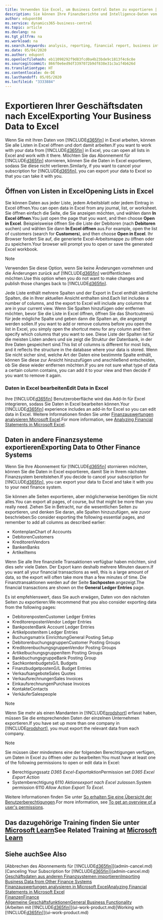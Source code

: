 ```yaml
---
title: Verwenden Sie Excel, um Business Central Daten zu exportieren | Microsoft Docs
description: Sie können Ihre Finanzberichte und Intelligence-Daten von Business Central in Excel exportieren, oder Ihre Financials Daten in Excel öffnen.
author: edupont04
ms.service: dynamics365-business-central
ms.topic: article
ms.devlang: na
ms.tgt_pltfrm: na
ms.workload: na
ms.search.keywords: analysis, reporting, financial report, business intelligence, BI, Excel
ms.date: 05/04/2020
ms.author: edupont
ms.openlocfilehash: eb11098292f9d83fcd0a4b23bde9c1813f4c6c8e
ms.sourcegitcommit: 866f0e6ed9df3397072b9df838e31c3a1f4b626d
ms.translationtype: HT
ms.contentlocale: de-DE
ms.lasthandoff: 05/05/2020
ms.locfileid: "3333884"
---
```

# <a name="exporting-your-business-data-to-excel"></a><span data-ttu-id="d5efd-103">Exportieren Ihrer Geschäftsdaten nach Excel</span><span class="sxs-lookup"><span data-stu-id="d5efd-103">Exporting Your Business Data to Excel</span></span>
<span data-ttu-id="d5efd-104">Wenn Sie mit Ihren Daten von [!INCLUDE[d365fin](includes/d365fin_md.md)] in Excel arbeiten, können Sie alle Listen in Excel öffnen und dort damit arbeiten.</span><span class="sxs-lookup"><span data-stu-id="d5efd-104">If you want to work with your data from [!INCLUDE[d365fin](includes/d365fin_md.md)] in Excel, you can open all lists in Excel and work with it there.</span></span> <span data-ttu-id="d5efd-105">Möchten Sie das Abonnement für [!INCLUDE[d365fin](includes/d365fin_md.md)] stornieren, können Sie die Daten in Excel exportieren, sodass Sie diese nicht verlieren.</span><span class="sxs-lookup"><span data-stu-id="d5efd-105">Similarly, if you want to cancel your subscription for [!INCLUDE[d365fin](includes/d365fin_md.md)], you can export your data to Excel so that you can take it with you.</span></span>

## <a name="opening-lists-in-excel"></a><span data-ttu-id="d5efd-106">Öffnen von Listen in Excel</span><span class="sxs-lookup"><span data-stu-id="d5efd-106">Opening Lists in Excel</span></span>
<span data-ttu-id="d5efd-107">Sie können Daten aus jeder Liste, jedem Arbeitsblatt oder jedem Eintrag in Excel öffnen.</span><span class="sxs-lookup"><span data-stu-id="d5efd-107">You can open data in Excel from any journal, list, or worksheet.</span></span> <span data-ttu-id="d5efd-108">Sie öffnen einfach die Seite, die Sie anzeigen möchten, und wählen dann **In Excel öffnen**.</span><span class="sxs-lookup"><span data-stu-id="d5efd-108">You just open the page that you want, and then choose **Open in Excel**.</span></span> <span data-ttu-id="d5efd-109">Beispielsweise öffnen Sie die Liste der Debitoren (nach **Debitoren** suchen) und wählen Sie dann **In Excel öffnen** aus.</span><span class="sxs-lookup"><span data-stu-id="d5efd-109">For example, open the list of customers (search for **Customers**), and then choose **Open in Excel**.</span></span> <span data-ttu-id="d5efd-110">Ihr Browser fordert Sie auf, die generierte Excel-Arbeitsmappe zu öffnen oder zu speichern.</span><span class="sxs-lookup"><span data-stu-id="d5efd-110">Your browser will prompt you to open or save the generated Excel workbook.</span></span>  

> [!NOTE]
> <span data-ttu-id="d5efd-111">Verwenden Sie diese Option, wenn Sie keine Änderungen vornehmen und die Änderungen zurück auf [!INCLUDE[d365fin](includes/d365fin_md.md)] veröffentlichen möchten.</span><span class="sxs-lookup"><span data-stu-id="d5efd-111">Use this option when you do not want to make changes and publish those changes back to [!INCLUDE[d365fin](includes/d365fin_md.md)].</span></span>  

<span data-ttu-id="d5efd-112">Jede Liste enthält mehrere Spalten und der Export in Excel enthält sämtliche Spalten, die in Ihrer aktuellen Ansicht enthalten sind.</span><span class="sxs-lookup"><span data-stu-id="d5efd-112">Each list includes a number of columns, and the export to Excel will include any columns that are in your current view.</span></span> <span data-ttu-id="d5efd-113">Wenn Sie Spalten hinzufügen oder entfernen möchten, bevor Sie die Liste in Excel öffnen, öffnen Sie das Shortcutmenü für jede mögliche Spalte und geben dann die Spalten an, die angezeigt werden sollen.</span><span class="sxs-lookup"><span data-stu-id="d5efd-113">If you want to add or remove columns before you open the list in Excel, you simply open the shortcut menu for any column and then specify which columns that you want to see.</span></span> <span data-ttu-id="d5efd-114">Diese Liste der Spalten ist für die meisten Listen anders und sie zeigt die Struktur der Datenbank, in der Ihre Daten gespeichert sind.</span><span class="sxs-lookup"><span data-stu-id="d5efd-114">This list of columns is different for most lists, and it reflects the structure in the database where your data is stored.</span></span> <span data-ttu-id="d5efd-115">Wenn Sie nicht sicher sind, welche Art der Daten eine bestimmte Spalte enthält, können Sie diese zur Ansicht hinzuzufügen und anschließend entscheiden, ob Sie diese wieder entfernen möchten.</span><span class="sxs-lookup"><span data-stu-id="d5efd-115">If you are not sure what type of data a certain column contains, you can add it to your view and then decide if you want to remove it again.</span></span>  

### <a name="edit-data-in-excel"></a><span data-ttu-id="d5efd-116">Daten in Excel bearbeiten</span><span class="sxs-lookup"><span data-stu-id="d5efd-116">Edit Data in Excel</span></span>
<span data-ttu-id="d5efd-117">Ihre [!INCLUDE[d365fin](includes/d365fin_md.md)] Benutzeroberfläche wird das Add-In für Excel integrieren, sodass Sie Daten in Excel bearbeiten können.</span><span class="sxs-lookup"><span data-stu-id="d5efd-117">Your [!INCLUDE[d365fin](includes/d365fin_md.md)] experience includes an add-in for Excel so you can edit data in Excel.</span></span> <span data-ttu-id="d5efd-118">Weitere Informationen finden Sie unter [Finanzauswertungen analysieren Microsoft Excel](finance-analyze-excel.md).</span><span class="sxs-lookup"><span data-stu-id="d5efd-118">For more information, see [Analyzing Financial Statements in Microsoft Excel](finance-analyze-excel.md).</span></span>  

## <a name="exporting-data-to-other-finance-systems"></a><span data-ttu-id="d5efd-119">Daten in andere Finanzsysteme exportieren</span><span class="sxs-lookup"><span data-stu-id="d5efd-119">Exporting Data to Other Finance Systems</span></span>
<span data-ttu-id="d5efd-120">Wenn Sie Ihre Abonnement für [!INCLUDE[d365fin](includes/d365fin_md.md)] stornieren möchten, können Sie die Daten in Excel exportieren, damit Sie in Ihrem nächsten Finanzsystem bereitstehen.</span><span class="sxs-lookup"><span data-stu-id="d5efd-120">If you decide to cancel your subscription for [!INCLUDE[d365fin](includes/d365fin_md.md)], you can export your data to Excel and take it with you to your next finance system.</span></span>  

<span data-ttu-id="d5efd-121">Sie können alle Seiten exportieren, aber möglicherweise benötigen Sie nicht alles.</span><span class="sxs-lookup"><span data-stu-id="d5efd-121">You can export all pages, of course, but that might be more than you really need.</span></span> <span data-ttu-id="d5efd-122">Ziehen Sie in Betracht, nur die wesentlichen Seiten zu exportieren, und denken Sie daran, alle Spalten hinzuzufügen, wie zuvor beschrieben:</span><span class="sxs-lookup"><span data-stu-id="d5efd-122">So consider exporting the following essential pages, and remember to add all columns as described earlier:</span></span>  

* <span data-ttu-id="d5efd-123">Kontenplan</span><span class="sxs-lookup"><span data-stu-id="d5efd-123">Chart of Accounts</span></span>  
* <span data-ttu-id="d5efd-124">Debitoren</span><span class="sxs-lookup"><span data-stu-id="d5efd-124">Customers</span></span>  
* <span data-ttu-id="d5efd-125">Kreditoren</span><span class="sxs-lookup"><span data-stu-id="d5efd-125">Vendors</span></span>  
* <span data-ttu-id="d5efd-126">Banken</span><span class="sxs-lookup"><span data-stu-id="d5efd-126">Banks</span></span>  
* <span data-ttu-id="d5efd-127">Artikel</span><span class="sxs-lookup"><span data-stu-id="d5efd-127">Items</span></span>  

<span data-ttu-id="d5efd-128">Wenn Sie alle Ihre finanzielle Transaktionen verfügbar haben möchten, sind dies sehr viele Daten. Der Export kann deshalb mehrere Minuten dauern.</span><span class="sxs-lookup"><span data-stu-id="d5efd-128">If you want all your financial transactions as well, this is a large amount of data, so the export will often take more than a few minutes of time.</span></span> <span data-ttu-id="d5efd-129">Die Finanztransaktionen werden auf der Seite **Sachposten** angezeigt.</span><span class="sxs-lookup"><span data-stu-id="d5efd-129">The financial transactions are shown on the **General Ledger Entries** page.</span></span>  

<span data-ttu-id="d5efd-130">Es ist empfehlenswert, dass Sie auch erwägen, Daten von den nächsten Seiten zu exportieren:</span><span class="sxs-lookup"><span data-stu-id="d5efd-130">We recommend that you also consider exporting data from the following pages:</span></span>  

* <span data-ttu-id="d5efd-131">Debitorenposten</span><span class="sxs-lookup"><span data-stu-id="d5efd-131">Customer Ledger Entries</span></span>  
* <span data-ttu-id="d5efd-132">Kreditorenposten</span><span class="sxs-lookup"><span data-stu-id="d5efd-132">Vendor Ledger Entries</span></span>  
* <span data-ttu-id="d5efd-133">Bankposten</span><span class="sxs-lookup"><span data-stu-id="d5efd-133">Bank Account Ledger Entries</span></span>  
* <span data-ttu-id="d5efd-134">Artikelposten</span><span class="sxs-lookup"><span data-stu-id="d5efd-134">Item Ledger Entries</span></span>  
* <span data-ttu-id="d5efd-135">Buchungsmatrix Einrichtung</span><span class="sxs-lookup"><span data-stu-id="d5efd-135">General Posting Setup</span></span>  
* <span data-ttu-id="d5efd-136">Debitorenbuchungsgruppen</span><span class="sxs-lookup"><span data-stu-id="d5efd-136">Customer Posting Groups</span></span>  
* <span data-ttu-id="d5efd-137">Kreditorenbuchungsgruppen</span><span class="sxs-lookup"><span data-stu-id="d5efd-137">Vendor Posting Groups</span></span>  
* <span data-ttu-id="d5efd-138">Artikelbuchungsgruppen</span><span class="sxs-lookup"><span data-stu-id="d5efd-138">Item Posting Groups</span></span>  
* <span data-ttu-id="d5efd-139">Bankbuchungsgruppe</span><span class="sxs-lookup"><span data-stu-id="d5efd-139">Bank Posting Group</span></span>  
* <span data-ttu-id="d5efd-140">Sachkontenbudgets</span><span class="sxs-lookup"><span data-stu-id="d5efd-140">G/L Budgets</span></span>  
* <span data-ttu-id="d5efd-141">Finanzbudgetposten</span><span class="sxs-lookup"><span data-stu-id="d5efd-141">G/L Budget Entries</span></span>  
* <span data-ttu-id="d5efd-142">Verkaufsangebote</span><span class="sxs-lookup"><span data-stu-id="d5efd-142">Sales Quotes</span></span>  
* <span data-ttu-id="d5efd-143">Verkaufsrechnungen</span><span class="sxs-lookup"><span data-stu-id="d5efd-143">Sales Invoices</span></span>  
* <span data-ttu-id="d5efd-144">Einkaufsrechnungen</span><span class="sxs-lookup"><span data-stu-id="d5efd-144">Purchase Invoices</span></span>  
* <span data-ttu-id="d5efd-145">Kontakte</span><span class="sxs-lookup"><span data-stu-id="d5efd-145">Contacts</span></span>  
* <span data-ttu-id="d5efd-146">Verkäufer</span><span class="sxs-lookup"><span data-stu-id="d5efd-146">Salespeople</span></span>  

> [!NOTE]  
> <span data-ttu-id="d5efd-147">Wenn Sie mehr als einen Mandanten in [!INCLUDE[prodshort](includes/prodshort.md)] erfasst haben, müssen Sie die entsprechenden Daten der einzelnen Unternehmen exportieren.</span><span class="sxs-lookup"><span data-stu-id="d5efd-147">If you have set up more than one company in [!INCLUDE[prodshort](includes/prodshort.md)], you must export the relevant data from each company.</span></span>

> [!NOTE]
> <span data-ttu-id="d5efd-148">Sie müssen über mindestens eine der folgenden Berechtigungen verfügen, um Daten in Excel zu öffnen oder zu bearbeiten:</span><span class="sxs-lookup"><span data-stu-id="d5efd-148">You must have at least one of the following permissions to open or edit data in Excel:</span></span>
>    - <span data-ttu-id="d5efd-149">Berechtigungssatz *D365 Excel-Exportaktion*</span><span class="sxs-lookup"><span data-stu-id="d5efd-149">Permission set *D365 Excel Export Action*</span></span>  
>    - <span data-ttu-id="d5efd-150">Systemberechtigung 6110 *Aktionsexport nach Excel zulassen*.</span><span class="sxs-lookup"><span data-stu-id="d5efd-150">System permission 6110 *Allow Action Export To Excel*.</span></span>  

<span data-ttu-id="d5efd-151">Weitere Informationen finden Sie unter [So erhalten Sie eine Übersicht der Benutzerberechtigungen](ui-define-granular-permissions.md#to-get-an-overview-of-a-users-permissions).</span><span class="sxs-lookup"><span data-stu-id="d5efd-151">For more information, see [To get an overview of a user's permissions](ui-define-granular-permissions.md#to-get-an-overview-of-a-users-permissions).</span></span>

## <a name="see-related-training-at-microsoft-learn"></a><span data-ttu-id="d5efd-152">Das dazugehörige Training finden Sie unter [Microsoft Learn](/learn/modules/configure-powerbi-excel-dynamics-365-business-central/index)</span><span class="sxs-lookup"><span data-stu-id="d5efd-152">See Related Training at [Microsoft Learn](/learn/modules/configure-powerbi-excel-dynamics-365-business-central/index)</span></span>

## <a name="see-also"></a><span data-ttu-id="d5efd-153">Siehe auch</span><span class="sxs-lookup"><span data-stu-id="d5efd-153">See Also</span></span>
<span data-ttu-id="d5efd-154">[Abbrechen des Abonnements für [!INCLUDE[d365fin](includes/d365fin_md.md)]](admin-cancel.md)</span><span class="sxs-lookup"><span data-stu-id="d5efd-154">[Canceling Your Subscription for [!INCLUDE[d365fin](includes/d365fin_md.md)]](admin-cancel.md)</span></span>  
[<span data-ttu-id="d5efd-155">Geschäftsdaten aus anderen Finanzsystemen importieren</span><span class="sxs-lookup"><span data-stu-id="d5efd-155">Importing Business Data from Other Finance Systems</span></span>](across-import-data-configuration-packages.md)  
[<span data-ttu-id="d5efd-156">Finanzauswertungen analysieren in Microsoft Excel</span><span class="sxs-lookup"><span data-stu-id="d5efd-156">Analyzing Financial Statements in Microsoft Excel</span></span>](finance-analyze-excel.md)  
[<span data-ttu-id="d5efd-157">Finanzen</span><span class="sxs-lookup"><span data-stu-id="d5efd-157">Finance</span></span>](finance.md)  
[<span data-ttu-id="d5efd-158">Allgemeine Geschäftsfunktionen</span><span class="sxs-lookup"><span data-stu-id="d5efd-158">General Business Functionality</span></span>](ui-across-business-areas.md)  
<span data-ttu-id="d5efd-159">[Arbeiten mit [!INCLUDE[d365fin](includes/d365fin_md.md)]](ui-work-product.md)</span><span class="sxs-lookup"><span data-stu-id="d5efd-159">[Working with [!INCLUDE[d365fin](includes/d365fin_md.md)]](ui-work-product.md)</span></span>  
